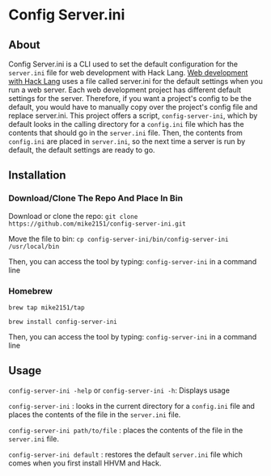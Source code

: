 # Config Server.ini

## About

Config Server.ini is a CLI used to set the default configuration for the `server.ini` file for web development with Hack Lang. [Web development with Hack Lang](https://docs.hhvm.com/hhvm/basic-usage/server) uses a file called server.ini for the default settings when you run a web server. Each web development project has different default settings for the server. Therefore, if you want a project's config to be the default, you would have to manually copy over the project's config file and
replace server.ini. This project
offers a script, `config-server-ini`, which by default looks in the calling directory for a `config.ini` file which has the contents that should go in the `server.ini` file. Then, the contents from `config.ini` are placed in `server.ini`, so the next time a server is run by default, the default settings are ready to go. 

## Installation

### Download/Clone The Repo And Place In Bin

Download or clone the repo:
`git clone https://github.com/mike2151/config-server-ini.git`

Move the file to bin:
`cp config-server-ini/bin/config-server-ini /usr/local/bin`

Then, you can access the tool by typing: `config-server-ini` in a command line

### Homebrew

`brew tap mike2151/tap`

`brew install config-server-ini`

Then, you can access the tool by typing: `config-server-ini` in a command line

## Usage

`config-server-ini -help` or `config-server-ini -h`: Displays usage

`config-server-ini` : looks in the current directory for a `config.ini` file and places the contents of the file in the `server.ini` file.

`config-server-ini path/to/file` : places the contents of the file in the `server.ini` file.

`config-server-ini default` : restores the default `server.ini` file which comes when you first install HHVM and Hack.

